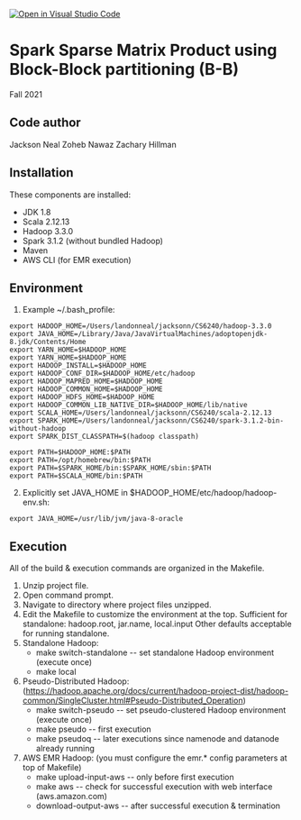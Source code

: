 [![Open in Visual Studio Code](https://classroom.github.com/assets/open-in-vscode-f059dc9a6f8d3a56e377f745f24479a46679e63a5d9fe6f495e02850cd0d8118.svg)](https://classroom.github.com/online_ide?assignment_repo_id=6017417&assignment_repo_type=AssignmentRepo)
# Spark Sparse Matrix Product using Block-Block partitioning (B-B)

Fall 2021

Code author
-----------
Jackson Neal
Zoheb Nawaz
Zachary Hillman

Installation
------------
These components are installed:
- JDK 1.8
- Scala 2.12.13
- Hadoop 3.3.0
- Spark 3.1.2 (without bundled Hadoop)
- Maven
- AWS CLI (for EMR execution)

Environment
-----------
1) Example ~/.bash_profile:
```
export HADOOP_HOME=/Users/landonneal/jacksonn/CS6240/hadoop-3.3.0
export JAVA_HOME=/Library/Java/JavaVirtualMachines/adoptopenjdk-8.jdk/Contents/Home
export YARN_HOME=$HADOOP_HOME
export YARN_HOME=$HADOOP_HOME
export HADOOP_INSTALL=$HADOOP_HOME
export HADOOP_CONF_DIR=$HADOOP_HOME/etc/hadoop
export HADOOP_MAPRED_HOME=$HADOOP_HOME
export HADOOP_COMMON_HOME=$HADOOP_HOME
export HADOOP_HDFS_HOME=$HADOOP_HOME
export HADOOP_COMMON_LIB_NATIVE_DIR=$HADOOP_HOME/lib/native
export SCALA_HOME=/Users/landonneal/jacksonn/CS6240/scala-2.12.13
export SPARK_HOME=/Users/landonneal/jacksonn/CS6240/spark-3.1.2-bin-without-hadoop
export SPARK_DIST_CLASSPATH=$(hadoop classpath)

export PATH=$HADOOP_HOME:$PATH
export PATH=/opt/homebrew/bin:$PATH
export PATH=$SPARK_HOME/bin:$SPARK_HOME/sbin:$PATH
export PATH=$SCALA_HOME/bin:$PATH
```

2) Explicitly set JAVA_HOME in $HADOOP_HOME/etc/hadoop/hadoop-env.sh:
```
export JAVA_HOME=/usr/lib/jvm/java-8-oracle
```

Execution
---------
All of the build & execution commands are organized in the Makefile.
1) Unzip project file.
2) Open command prompt.
3) Navigate to directory where project files unzipped.
4) Edit the Makefile to customize the environment at the top.
	Sufficient for standalone: hadoop.root, jar.name, local.input
	Other defaults acceptable for running standalone.
5) Standalone Hadoop:
    - make switch-standalone		-- set standalone Hadoop environment (execute once)
    - make local
6) Pseudo-Distributed Hadoop: (https://hadoop.apache.org/docs/current/hadoop-project-dist/hadoop-common/SingleCluster.html#Pseudo-Distributed_Operation)
    - make switch-pseudo			-- set pseudo-clustered Hadoop environment (execute once)
    - make pseudo					-- first execution
    - make pseudoq				-- later executions since namenode and datanode already running 
7) AWS EMR Hadoop: (you must configure the emr.* config parameters at top of Makefile)
    - make upload-input-aws		-- only before first execution
    - make aws					-- check for successful execution with web interface (aws.amazon.com)
    - download-output-aws			-- after successful execution & termination
